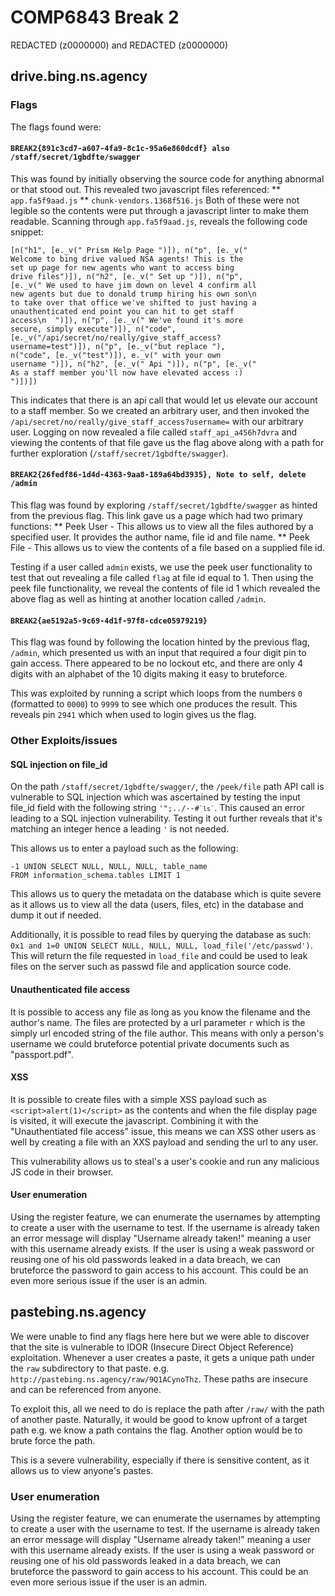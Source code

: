 # COMP6843 Break 2

REDACTED (z0000000) and REDACTED (z0000000)

## drive.bing.ns.agency
### Flags
The flags found were:
#### `BREAK2{891c3cd7-a607-4fa9-8c1c-95a6e860dcdf} also /staff/secret/1gbdfte/swagger`
This was found by initially observing the source code for anything abnormal or that stood out. This revealed two javascript files referenced:
** `app.fa5f9aad.js`
** `chunk-vendors.1368f516.js`
Both of these were not legible so the contents were put through a javascript linter to make them readable. Scanning through `app.fa5f9aad.js`, reveals the following code snippet:
```
[n("h1", [e._v(" Prism Help Page ")]), n("p", [e._v("
Welcome to bing drive valued NSA agents! This is the
set up page for new agents who want to access bing
drive files")]), n("h2", [e._v(" Set up ")]), n("p",
[e._v(" We used to have jim down on level 4 confirm all
new agents but due to donald trump hiring his own son\n
to take over that office we've shifted to just having a
unauthenticated end point you can hit to get staff
access\n  ")]), n("p", [e._v(" We've found it's more
secure, simply execute")]), n("code",
[e._v("/api/secret/no/really/give_staff_access?
username=test")]), n("p", [e._v("but replace "),
n("code", [e._v("test")]), e._v(" with your own
username ")]), n("h2", [e._v(" Api ")]), n("p", [e._v("
As a staff member you'll now have elevated access :)
")])])
```
This indicates that there is an api call that would let us elevate our account to a staff member. So we created an arbitrary user, and then invoked the `/api/secret/no/really/give_staff_access?username=` with our arbitrary user. Logging on now revealed a file called `staff_api_a456h7dvra` and viewing the contents of that file gave us the flag above along with a path for further exploration (`/staff/secret/1gbdfte/swagger`).

#### `BREAK2{26fedf86-1d4d-4363-9aa8-189a64bd3935}, Note to self, delete /admin`
This flag was found by exploring `/staff/secret/1gbdfte/swagger` as hinted from the previous flag. This link gave us a page which had two primary functions:
** Peek User - This allows us to view all the files authored by a specified user. It provides the author name, file id and file name.
** Peek File - This allows us to view the contents of a file based on a supplied file id.

Testing if a user called `admin` exists, we use the peek user functionality to test that out revealing a file called `flag` at file id equal to 1. Then using the peek file functionality, we reveal the contents of file id 1 which revealed the above flag as well as hinting at another location called `/admin`.

#### `BREAK2{ae5192a5-9c69-4d1f-97f8-cdce05979219}`
This flag was found by following the location hinted by the previous flag, `/admin`, which presented us with an input that required a four digit pin to gain access. There appeared to be no lockout etc, and there are only 4 digits with an alphabet of the 10 digits making it easy to bruteforce.

This was exploited by running a script which loops from the numbers `0` (formatted to `0000`) to `9999` to see which one produces the result. This reveals pin `2941` which when used to login gives us the flag.

### Other Exploits/issues

#### SQL injection on file_id
On the path `/staff/secret/1gbdfte/swagger/`, the `/peek/file` path API call is vulnerable to SQL injection which was ascertained by testing the input file_id field with the following string <code>'";<lol/>../--#`` `ls` ``</code>. This caused an error leading to a SQL injection vulnerability. Testing it out further reveals that it's matching an integer hence a leading `'` is not needed.

This allows us to enter a payload such as the following:
```
-1 UNION SELECT NULL, NULL, NULL, table_name
FROM information_schema.tables LIMIT 1
```
This allows us to query the metadata on the database which is quite severe as it allows us to view all the data (users, files, etc) in the database and dump it out if needed.

Additionally, it is possible to read files by querying the database as such: `0x1 and 1=0 UNION SELECT NULL, NULL, NULL, load_file('/etc/passwd')`. This will return the file requested in `load_file` and could be used to leak files on the server such as passwd file and application source code.

#### Unauthenticated file access

It is possible to access any file as long as you know the filename and the author's name. The files are protected by a url parameter `r` which is the simply url encoded string of the file author. This means with only a person's username we could bruteforce potential private documents such as "passport.pdf".

#### XSS

It is possible to create files with a simple XSS payload such as `<script>alert(1)</script>` as the contents and when the file display page is visited, it will execute the javascript. Combining it with the "Unauthentiated file access" issue, this means we can XSS other users as well by creating a file with an XXS payload and sending the url to any user.

This vulnerability allows us to steal's a user's cookie and run any malicious JS code in their browser.

#### User enumeration

Using the register feature, we can enumerate the usernames by attempting to create a user with the username to test. If the username is already taken an error message will display "Username already taken!" meaning a user with this username already exists.  If the user is using a weak password or reusing one of his old passwords leaked in a data breach, we can bruteforce the password to gain access to his account. This could be an even more serious issue if the user is an admin.

## pastebing.ns.agency

We were unable to find any flags here here but we were able to discover that the site is vulnerable to IDOR (Insecure Direct Object Reference) exploitation. Whenever a user creates a paste, it gets a unique path under the `raw` subdirectory to that paste. e.g. `http://pastebing.ns.agency/raw/9Q1ACynoThz`. These paths are insecure and can be referenced from anyone.

To exploit this, all we need to do is replace the path after `/raw/` with the path of another paste. Naturally, it would be good to know upfront of a target path e.g. we know a path contains the flag. Another option would be to brute force the path.

This is a severe vulnerability, especially if there is sensitive content, as it allows us to view anyone's pastes.

### User enumeration

Using the register feature, we can enumerate the usernames by attempting to create a user with the username to test. If the username is already taken an error message will display "Username already taken!" meaning a user with this username already exists.  If the user is using a weak password or reusing one of his old passwords leaked in a data breach, we can bruteforce the password to gain access to his account. This could be an even more serious issue if the user is an admin.
